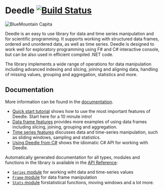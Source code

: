 Deedle [![Build Status](https://travis-ci.org/BlueMountainCapital/Deedle.png?branch=mainline)](https://travis-ci.org/BlueMountainCapital/Deedle)
======

![BlueMountain Capita](https://www.bluemountaincapital.com/media/logo.gif)

Deedle is an easy to use library for data and time series manipulation and for scientific programming. It supports working with structured data frames, ordered and unordered data, as well as time series. Deedle is designed to work well for exploratory programming using F# and C# interactive console, but can be also used in efficient compiled .NET code.

The library implements a wide range of operations for data manipulation including advanced indexing and slicing, joining and aligning data, handling of missing values, grouping and aggregation, statistics and more.

Documentation
-------------

More information can be found in the [documentation](http://bluemountaincapital.github.io/Deedle/).

 * [Quick start tutorial](http://bluemountaincapital.github.io/Deedle/tutorial.html) shows how to use the most important 
   features of Deedle. Start here for a 10 minute intro!
 * [Data frame features](http://bluemountaincapital.github.io/Deedle/frame.html) provides more examples of using data frames including slicing, joining, grouping and aggregation.
 * [Time series features](http://bluemountaincapital.github.io/Deedle/series.html) discusses data and time-series manipulation, such as sliding windows, sampling and statistics.
 * [Using Deedle from C#](http://bluemountaincapital.github.io/Deedle/csharpintro.html) shows the idiomatic C# API for working with Deedle.

Automatically generated documentation for all types, modules and functions in the library 
is available in the [API Reference](http://bluemountaincapital.github.io/Deedle/reference/index.html):

 * [`Series` module](http://bluemountaincapital.github.io/Deedle/reference/deedle-seriesmodule.html) for working wiht data and time-series values
 * [`Frame` module](http://bluemountaincapital.github.io/Deedle/reference/deedle-framemodule.html) for data frame manipulation
 * [`Stats` module](http://bluemountaincapital.github.io/Deedle/reference/deedle-stats.html) forstatistical functions, moving windows and a lot more.